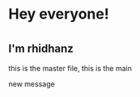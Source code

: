 <html>
<h1>Hey everyone!<h1>
<h2>I'm rhidhanz</h2>
<p>this is the master file, this is the main</p>
<p>new message</p>
</html>

